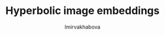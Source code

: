 ---
layout: post

author: lmirvakhabova
title:  "Hyperbolic image embeddings"
presentation: "/assets/hyperbolic_pres.pdf"
categories: Hyperbolic_Spaces Neural_Networks Deep_Learning
comments: true
---